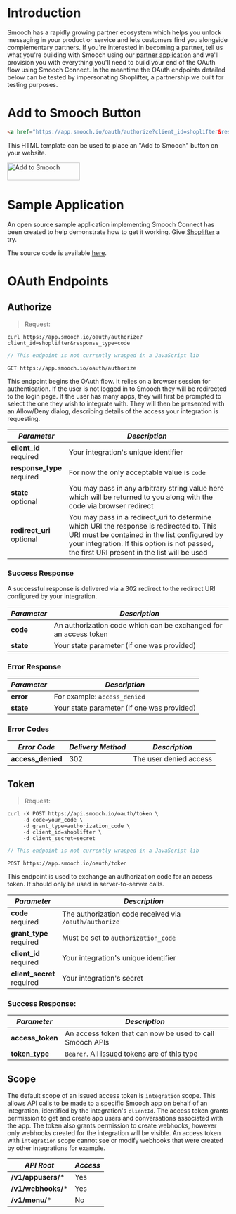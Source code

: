 # Introduction

Smooch has a rapidly growing partner ecosystem which helps you unlock messaging in your product or service and lets customers find you alongside complementary partners. If you're interested in becoming a partner, tell us what you're building with Smooch using our [partner application](https://smooch.io/partners/) and we'll provision you with everything you'll need to build your end of the OAuth flow using Smooch Connect. In the meantime the OAuth endpoints detailed below can be tested by impersonating Shoplifter, a partnership we built for testing purposes.

# Add to Smooch Button

```html
<a href="https://app.smooch.io/oauth/authorize?client_id=shoplifter&response_type=code"><img alt="Add to Smooch" height="40" width="165" src="https://cdn.smooch.io/images/add_to_smooch.png" srcset="https://cdn.smooch.io/images/add_to_smooch.png 1x, https://cdn.smooch.io/images/add_to_smooch@2x.png 2x"/></a>
```

This HTML template can be used to place an "Add to Smooch" button on your website.

<p class="add-to-smooch-button">
    <a href="https://app.smooch.io/oauth/authorize?client_id=shoplifter&response_type=code"><img alt="Add to Smooch" height="40" width="165" src="https://cdn.smooch.io/images/add_to_smooch.png" srcset="https://cdn.smooch.io/images/add_to_smooch.png 1x, https://cdn.smooch.io/images/add_to_smooch@2x.png 2x"/></a>
</p>

# Sample Application

An open source sample application implementing Smooch Connect has been created to help demonstrate how to get it working. Give [Shoplifter](https://shoplifter.herokuapp.com/) a try.

The source code is available [here](https://github.com/smooch/shoplifter).

# OAuth Endpoints

## Authorize

> Request:

```shell
curl https://app.smooch.io/oauth/authorize?client_id=shoplifter&response_type=code
```
```js
// This endpoint is not currently wrapped in a JavaScript lib
```

<api>`GET https://app.smooch.io/oauth/authorize`</api>

This endpoint begins the OAuth flow. It relies on a browser session for authentication. If the user is not logged in to Smooch they will be redirected to the login page. If the user has many apps, they will first be prompted to select the one they wish to integrate with. They will then be presented with an Allow/Deny dialog, describing details of the access your integration is requesting.

| *Parameter* | *Description* |
|-------------|---------------|
| **client_id**<br/><span class='req'>required</span> | Your integration's unique identifier |
| **response_type**<br/><span class='req'>required</span>  | For now the only acceptable value is `code` |
| **state**<br/><span class='opt'>optional</span>  | You may pass in any arbitrary string value here which will be returned to you along with the code via browser redirect |
| **redirect_uri**<br/><span class='opt'>optional</span>  | You may pass in a redirect_uri to determine which URI the response is redirected to. This URI must be contained in the list configured by your integration. If this option is not passed, the first URI present in the list will be used |

### Success Response

A successful response is delivered via a 302 redirect to the redirect URI configured by your integration.

| *Parameter* | *Description* |
|-------------|---------------|
| **code** | An authorization code which can be exchanged for an access token |
| **state** | Your state parameter (if one was provided) |

### Error Response

| *Parameter* | *Description* |
|-------------|---------------|
| **error**   | For example: `access_denied` |
| **state**   | Your state parameter (if one was provided) |

### Error Codes

| *Error Code* | *Delivery Method* | *Description* |
|--------------|-------------------|---------------|
| **access_denied** | 302 | The user denied access |

## Token

> Request:

```shell
curl -X POST https://api.smooch.io/oauth/token \
     -d code=your_code \
     -d grant_type=authorization_code \
     -d client_id=shoplifter \
     -d client_secret=secret
```
```js
// This endpoint is not currently wrapped in a JavaScript lib
```

<api>`POST https://app.smooch.io/oauth/token`</api>

This endpoint is used to exchange an authorization code for an access token. It should only be used in server-to-server calls.

| *Parameter* | *Description* |
|-------------|---------------|
| **code**<br/><span class='req'>required</span> | The authorization code received via `/oauth/authorize` |
| **grant_type**<br/><span class='req'>required</span> | Must be set to `authorization_code` |
| **client_id**<br/><span class='req'>required</span> | Your integration's unique identifier |
| **client_secret**<br/><span class='req'>required</span> | Your integration's secret |

### Success Response:

| *Parameter* | *Description* |
|-------------|---------------|
| **access_token** | An access token that can now be used to call Smooch APIs |
| **token_type** | `Bearer`. All issued tokens are of this type |

## Scope

The default scope of an issued access token is `integration` scope. This allows API calls to be made to a specific Smooch app on behalf of an integration, identified by the integration's `clientId`. The access token grants permission to get and create app users and conversations associated with the app. The token also grants permission to create webhooks, however only webhooks created for the integration will be visible. An access token with `integration` scope cannot see or modify webhooks that were created by other integrations for example.

| *API Root*         | *Access*     |
|--------------------|--------------|
| **/v1/appusers/*** | Yes          |
| **/v1/webhooks/*** | Yes          |
| **/v1/menu/***     | No           |
